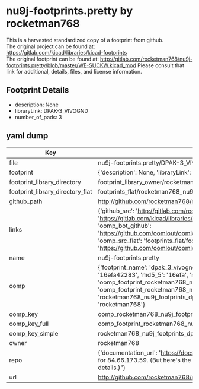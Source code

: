 # nu9j-footprints.pretty by rocketman768  
This is a harvested standardized copy of a footprint from github.  
The original project can be found at:  
https://gitlab.com/kicad/libraries/kicad-footprints  
The original footprint can be found at:
http://gitlab.com/rocketman768/nu9j-footprints.pretty/blob/master/WE-SUCKW.kicad_mod
Please consult that link for additional, details, files, and license information.  
## Footprint Details
* description: None  
* libraryLink: DPAK-3_VIVOGND  
* number_of_pads: 3  
## yaml dump  
| Key | Value |  
| --- | --- |  
| file | nu9j-footprints.pretty/DPAK-3_VIVOGND.kicad_mod |  
| footprint | {'description': None, 'libraryLink': 'DPAK-3_VIVOGND', 'number_of_pads': 3} |  
| footprint_library_directory | footprint_library_owner/rocketman768_nu9j-footprints.pretty |  
| footprint_library_directory_flat | footprints_flat/rocketman768_nu9j_footprints_dpak_3_vivognd/working |  
| github_path | http://github.com/rocketman768/nu9j-footprints.pretty/blob/master/DPAK-3_VIVOGND.kicad_mod |  
| links | {'github_src': 'http://gitlab.com/rocketman768/nu9j-footprints.pretty/blob/master/WE-SUCKW.kicad_mod', 'github_src_repo': 'https://gitlab.com/kicad/libraries/kicad-footprints', 'oomp_bot': 'footprints/rocketman768_nu9j_footprints_dpak_3_vivognd/working', 'oomp_bot_github': 'https://github.com/oomlout/oomlout_oomp_footprint_bot/tree/main/footprints/rocketman768_nu9j_footprints_dpak_3_vivognd/working', 'oomp_src_flat': 'footprints_flat/footprints_flat/rocketman768_nu9j_footprints_dpak_3_vivognd/working', 'oomp_src_flat_github': 'https://github.com/oomlout/oomlout_oomp_footprint_src/tree/main/footprints_flat/rocketman768_nu9j_footprints_dpak_3_vivognd/working'} |  
| name | nu9j-footprints.pretty |  
| oomp | {'footprint_name': 'dpak_3_vivognd', 'library_name': 'nu9j_footprints', 'md5': '16efa42283be627f0d5394c6426a6be7', 'md5_10': '16efa42283', 'md5_5': '16efa', 'md5_6': '16efa4', 'oomp_key': 'oomp_rocketman768_nu9j_footprints_dpak_3_vivognd', 'oomp_key_extra': 'oomp_footprint_rocketman768_nu9j_footprints_dpak_3_vivognd', 'oomp_key_full': 'oomp_footprint_rocketman768_nu9j_footprints_dpak_3_vivognd_16efa4', 'oomp_key_simple': 'rocketman768_nu9j_footprints_dpak_3_vivognd', 'original_filename': 'nu9j-footprints.pretty/DPAK-3_VIVOGND.kicad_mod', 'owner_name': 'rocketman768'} |  
| oomp_key | oomp_rocketman768_nu9j_footprints_dpak_3_vivognd |  
| oomp_key_full | oomp_footprint_rocketman768_nu9j_footprints_dpak_3_vivognd |  
| oomp_key_simple | rocketman768_nu9j_footprints_dpak_3_vivognd |  
| owner | rocketman768 |  
| repo | {'documentation_url': 'https://docs.github.com/rest/overview/resources-in-the-rest-api#rate-limiting', 'message': "API rate limit exceeded for 84.66.173.59. (But here's the good news: Authenticated requests get a higher rate limit. Check out the documentation for more details.)"} |  
| url | http://github.com/rocketman768/nu9j-footprints.pretty |  

